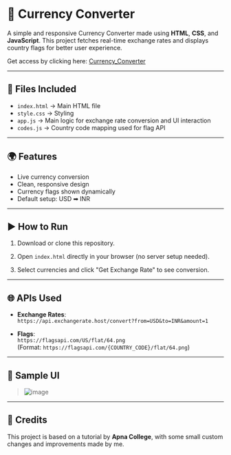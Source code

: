 # 💱 Currency Converter

A simple and responsive Currency Converter made using **HTML**, **CSS**, and **JavaScript**. This project fetches real-time exchange rates and displays country flags for better user experience.

Get access by clicking here: [Currency_Converter](https://currency-converter-six-gules.vercel.app/)

---

## 📂 Files Included

- `index.html` → Main HTML file
- `style.css` → Styling
- `app.js` → Main logic for exchange rate conversion and UI interaction
- `codes.js` → Country code mapping used for flag API

---

## 🌍 Features

- Live currency conversion
- Clean, responsive design
- Currency flags shown dynamically
- Default setup: USD ➡ INR

---

## ▶️ How to Run

1. Download or clone this repository.

2. Open `index.html` directly in your browser (no server setup needed).

3. Select currencies and click "Get Exchange Rate" to see conversion.

---

## 🌐 APIs Used

- **Exchange Rates**:  
  `https://api.exchangerate.host/convert?from=USD&to=INR&amount=1`

- **Flags**:  
  `https://flagsapi.com/US/flat/64.png`  
  (Format: `https://flagsapi.com/{COUNTRY_CODE}/flat/64.png`)

---

## 📸 Sample UI

> ![image](https://github.com/user-attachments/assets/949462c1-d4b2-46d2-a280-ba3d14bca880)


---

## 🙏 Credits

This project is based on a tutorial by **Apna College**, with some small custom changes and improvements made by me.
